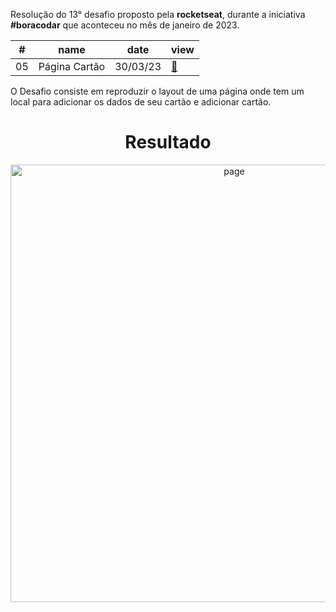 <p>Resolução do 13° desafio proposto pela <strong>rocketseat</strong>, durante a iniciativa <strong>#boracodar</strong> que aconteceu no mês de janeiro de 2023.</p>

<table>
  <thead>
    <tr>
      <th>#</th>
      <th>name</th>
      <th>date</th>
      <th>view</th>
    </tr>
  </thead>
  <tbody>
    <tr>
      <td>05</td>
      <td>Página Cartão</td>
      <td>30/03/23</td>
      <td><a href="https://boracodar13.vercel.app/">🔗</a></td>
    </tr>
  </tbody>
</table>

<p>O Desafio consiste em reproduzir o layout de uma página onde tem um local para adicionar os dados de seu cartão e adicionar cartão.</p>


<div align="center">
<h1>Resultado</h1>
<img src="https://user-images.githubusercontent.com/104238801/228942927-50d0e71a-fe5b-474a-8695-530eff8ac9d9.png" alt="page" width="700px" />
</div>

